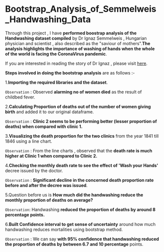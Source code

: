 # Bootstrap_Analysis_of_Semmelweis_Handwashing_Data

Through this project , I have **performed boostrap analysis of the Handwashing dataset compiled** by Dr Ignaz Semmelweis , Hungarian physician and scientist , also described as the "saviour of mothers".**The analysis highlights the importance of washing of hands when the whole of the world is facing the CoronaVirus pandemic**.

If you are interested in reading the story of Dr Ignaz , please visit [here](https://github.com/RishabhBansal2409/Bootstrap_Analysis_of_Handwashing_Data/blob/master/Writeup%20on%20%20Dr%20Ignaz%20%20Semmelweis).

**Steps involved in doing the bootstrap analysis** are as follows :-

1.**Importing the required libraries and the dataset**.  

`Observation` : Observed **alarming no of women died** as the result of childbed fever.

2.**Calculating Proportion of deaths out of the number of women giving birth** and added it to our original dataframe.  

`Observation` : **Clinic 2 seems to be performing better (lesser proportion of deaths) when compared with clinic 1.**

3.**Visualizing the death proportion for the two clinics** from the year 1841 till 1846 using a line chart.  

`Observation` : From the line charts , observed that the **death rate is much higher at Clinic 1 when compared to Clinic 2.**

4.**Checking the monthly death rate to see the effect of 'Wash your Hands'** decree issued by the doctor.  

`Observation` : **Significant decline in the concerned death proportion rate before and after the decree was issued**.

5.Question before us is **How much did the handwashing reduce the monthly proportion of deaths on average?**  

`Observation`: Handwashing **reduced the proportion of deaths by around 8 percentage points.**

6.**Built Confidence interval to get sense of uncertainty** around how much handwashing reduces mortalities using bootstrap method.  

`Observation` : We can say **with 95% confidence that handwashing reduced the proportion of deaths by between 6.7 and 10 percentage** points.
